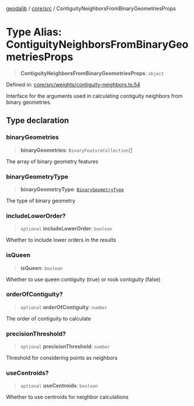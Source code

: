 [geodalib](../../../modules.md) / [core/src](../index.md) / ContiguityNeighborsFromBinaryGeometriesProps

# Type Alias: ContiguityNeighborsFromBinaryGeometriesProps

> **ContiguityNeighborsFromBinaryGeometriesProps**: `object`

Defined in: [core/src/weights/contiguity-neighbors.ts:54](https://github.com/GeoDaCenter/geoda-lib/blob/04471ecd75dbfe13a0a0fbff4b6e7d785ad0f8e7/js/packages/core/src/weights/contiguity-neighbors.ts#L54)

Interface for the arguments used in calculating contiguity neighbors from binary geometries.

## Type declaration

### binaryGeometries

> **binaryGeometries**: `BinaryFeatureCollection`[]

The array of binary geometry features

### binaryGeometryType

> **binaryGeometryType**: [`BinaryGeometryType`](BinaryGeometryType.md)

The type of binary geometry

### includeLowerOrder?

> `optional` **includeLowerOrder**: `boolean`

Whether to include lower orders in the results

### isQueen

> **isQueen**: `boolean`

Whether to use queen contiguity (true) or rook contiguity (false)

### orderOfContiguity?

> `optional` **orderOfContiguity**: `number`

The order of contiguity to calculate

### precisionThreshold?

> `optional` **precisionThreshold**: `number`

Threshold for considering points as neighbors

### useCentroids?

> `optional` **useCentroids**: `boolean`

Whether to use centroids for neighbor calculations
